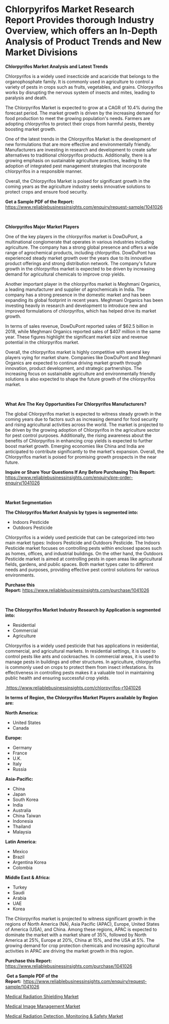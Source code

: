 <p><h1>Chlorpyrifos Market Research Report Provides thorough Industry Overview, which offers an In-Depth Analysis of Product Trends and New Market Divisions</h1></p><p><strong>Chlorpyrifos Market Analysis and Latest Trends</strong></p>
<p><p>Chlorpyrifos is a widely used insecticide and acaricide that belongs to the organophosphate family. It is commonly used in agriculture to control a variety of pests in crops such as fruits, vegetables, and grains. Chlorpyrifos works by disrupting the nervous system of insects and mites, leading to paralysis and death.</p><p>The Chlorpyrifos Market is expected to grow at a CAGR of 10.4% during the forecast period. The market growth is driven by the increasing demand for food production to meet the growing population's needs. Farmers are adopting chlorpyrifos to protect their crops from harmful pests, thereby boosting market growth.</p><p>One of the latest trends in the Chlorpyrifos Market is the development of new formulations that are more effective and environmentally friendly. Manufacturers are investing in research and development to create safer alternatives to traditional chlorpyrifos products. Additionally, there is a growing emphasis on sustainable agriculture practices, leading to the adoption of integrated pest management strategies that incorporate chlorpyrifos in a responsible manner.</p><p>Overall, the Chlorpyrifos Market is poised for significant growth in the coming years as the agriculture industry seeks innovative solutions to protect crops and ensure food security.</p></p>
<p><strong>Get a Sample PDF of the Report:&nbsp;</strong> <a href="https://www.reliablebusinessinsights.com/enquiry/request-sample/1041026">https://www.reliablebusinessinsights.com/enquiry/request-sample/1041026</a></p>
<p>&nbsp;</p>
<p><strong>Chlorpyrifos Major Market Players</strong></p>
<p><p>One of the key players in the chlorpyrifos market is DowDuPont, a multinational conglomerate that operates in various industries including agriculture. The company has a strong global presence and offers a wide range of agrochemical products, including chlorpyrifos. DowDuPont has experienced steady market growth over the years due to its innovative product offerings and strong distribution network. The company's future growth in the chlorpyrifos market is expected to be driven by increasing demand for agricultural chemicals to improve crop yields.</p><p>Another important player in the chlorpyrifos market is Meghmani Organics, a leading manufacturer and supplier of agrochemicals in India. The company has a strong presence in the domestic market and has been expanding its global footprint in recent years. Meghmani Organics has been investing heavily in research and development to introduce new and improved formulations of chlorpyrifos, which has helped drive its market growth.</p><p>In terms of sales revenue, DowDuPont reported sales of $62.5 billion in 2018, while Meghmani Organics reported sales of $407 million in the same year. These figures highlight the significant market size and revenue potential in the chlorpyrifos market.</p><p>Overall, the chlorpyrifos market is highly competitive with several key players vying for market share. Companies like DowDuPont and Meghmani Organics are expected to continue driving market growth through innovation, product development, and strategic partnerships. The increasing focus on sustainable agriculture and environmentally friendly solutions is also expected to shape the future growth of the chlorpyrifos market.</p></p>
<p>&nbsp;</p>
<p><strong>What Are The Key Opportunities For Chlorpyrifos Manufacturers?</strong></p>
<p><p>The global Chlorpyrifos market is expected to witness steady growth in the coming years due to factors such as increasing demand for food security and rising agricultural activities across the world. The market is projected to be driven by the growing adoption of Chlorpyrifos in the agriculture sector for pest control purposes. Additionally, the rising awareness about the benefits of Chlorpyrifos in enhancing crop yields is expected to further boost market growth. Emerging economies like China and India are anticipated to contribute significantly to the market's expansion. Overall, the Chlorpyrifos market is poised for promising growth prospects in the near future.</p></p>
<p><strong>Inquire or Share Your Questions If Any Before Purchasing This Report:</strong> <a href="https://www.reliablebusinessinsights.com/enquiry/pre-order-enquiry/1041026">https://www.reliablebusinessinsights.com/enquiry/pre-order-enquiry/1041026</a></p>
<p>&nbsp;</p>
<p><strong>Market Segmentation</strong></p>
<p><strong>The Chlorpyrifos Market Analysis by types is segmented into:</strong></p>
<p><ul><li>Indoors Pesticide</li><li>Outdoors Pesticide</li></ul></p>
<p><p>Chlorpyrifos is a widely used pesticide that can be categorized into two main market types: Indoors Pesticide and Outdoors Pesticide. The Indoors Pesticide market focuses on controlling pests within enclosed spaces such as homes, offices, and industrial buildings. On the other hand, the Outdoors Pesticide market is aimed at controlling pests in open areas like agricultural fields, gardens, and public spaces. Both market types cater to different needs and purposes, providing effective pest control solutions for various environments.</p></p>
<p><strong>Purchase this Report:&nbsp;</strong><a href="https://www.reliablebusinessinsights.com/purchase/1041026">https://www.reliablebusinessinsights.com/purchase/1041026</a></p>
<p>&nbsp;</p>
<p><strong>The Chlorpyrifos Market Industry Research by Application is segmented into:</strong></p>
<p><ul><li>Residential</li><li>Commercial</li><li>Agriculture</li></ul></p>
<p><p>Chlorpyrifos is a widely used pesticide that has applications in residential, commercial, and agricultural markets. In residential settings, it is used to control pests like ants and cockroaches. In commercial areas, it is used to manage pests in buildings and other structures. In agriculture, chlorpyrifos is commonly used on crops to protect them from insect infestations. Its effectiveness in controlling pests makes it a valuable tool in maintaining public health and ensuring successful crop yields.</p></p>
<p><a href="https://www.reliablebusinessinsights.com/chlorpyrifos-r1041026">&nbsp;https://www.reliablebusinessinsights.com/chlorpyrifos-r1041026</a></p>
<p><strong>In terms of Region, the Chlorpyrifos Market Players available by Region are:</strong></p>
<p>
    <p> <strong> North America: </strong>
        <ul>
            <li>United States</li>
            <li>Canada</li>
        </ul>
        </p> 
    <p> <strong> Europe: </strong>
        <ul>
            <li>Germany</li>
            <li>France</li>
            <li>U.K.</li>
            <li>Italy</li>
            <li>Russia</li>
        </ul>
        </p> 
    <p> <strong> Asia-Pacific: </strong>
        <ul>
            <li>China</li>
            <li>Japan</li>
            <li>South Korea</li>
            <li>India</li>
            <li>Australia</li>
            <li>China Taiwan</li>
            <li>Indonesia</li>
            <li>Thailand</li>
            <li>Malaysia</li>
        </ul>
        </p> 
    <p> <strong> Latin America: </strong>
        <ul>
            <li>Mexico</li>
            <li>Brazil</li>
            <li>Argentina Korea</li>
            <li>Colombia</li>
        </ul>
        </p> 
    <p> <strong> Middle East & Africa: </strong>
        <ul>
            <li>Turkey</li>
            <li>Saudi</li>
            <li>Arabia</li>
            <li>UAE</li>
            <li>Korea</li>
        </ul>
    </p>
    </p>
<p><p>The Chlorpyrifos market is projected to witness significant growth in the regions of North America (NA), Asia Pacific (APAC), Europe, United States of America (USA), and China. Among these regions, APAC is expected to dominate the market with a market share of 35%, followed by North America at 25%, Europe at 20%, China at 15%, and the USA at 5%. The growing demand for crop protection chemicals and increasing agricultural activities in APAC are driving the market growth in this region.</p></p>
<p><strong>Purchase this Report: </strong><a href="https://www.reliablebusinessinsights.com/purchase/1041026">https://www.reliablebusinessinsights.com/purchase/1041026</a></p>
<p>&nbsp;<strong>Get a Sample PDF of the Report:&nbsp;&nbsp;</strong><a href="https://www.reliablebusinessinsights.com/enquiry/request-sample/1041026">https://www.reliablebusinessinsights.com/enquiry/request-sample/1041026</a></p>
<p><strong></strong></p>
<p><p><a href="https://github.com/mhrnetwork1/Market-Research-Report-List-1/blob/main/medical-radiation-shielding-market.md">Medical Radiation Shielding Market</a></p><p><a href="https://github.com/brendafegmorris532/Market-Research-Report-List-1/blob/main/medical-image-management-market.md">Medical Image Management Market</a></p><p><a href="https://github.com/zcbxbnir25/Market-Research-Report-List-1/blob/main/medical-radiation-detection-monitoring-safety-market.md">Medical Radiation Detection, Monitoring & Safety Market</a></p></p>